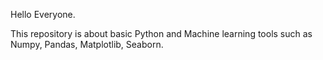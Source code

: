 Hello Everyone.

This repository is about basic Python and Machine learning tools such as Numpy, Pandas, Matplotlib, Seaborn.
